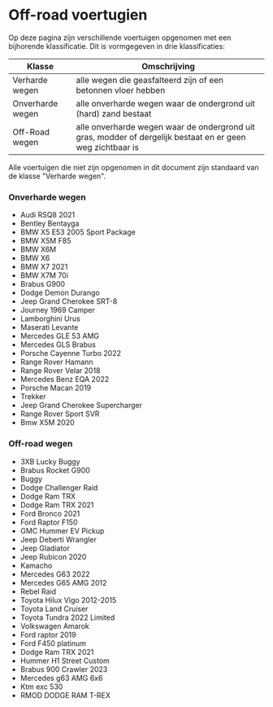 # Off-road voertugien

Op deze pagina zijn verschillende voertuigen opgenomen met een bijhorende klassificatie. Dit is vormgegeven in drie klassificaties:


| Klasse | Omschrijving |
|---|---|
| Verharde wegen | alle wegen die geasfalteerd zijn of een betonnen vloer hebben |
| Onverharde wegen | alle onverharde wegen waar de ondergrond uit (hard) zand bestaat |
| Off-Road wegen | alle onverharde wegen waar de ondergrond uit gras, modder of dergelijk bestaat en er geen weg zichtbaar is |

Alle voertuigen die niet zijn opgenomen in dit document zijn standaard van de klasse "Verharde wegen".

### Onverharde wegen 
 * Audi RSQ8 2021
 * Bentley Bentayga
 * BMW X5 E53 2005 Sport Package
 * BMW X5M F85
 * BMW X6M
 * BMW X6
 * BMW X7 2021
 * BMW X7M 70i
 * Brabus G900
 * Dodge Demon Durango
 * Jeep Grand Cherokee SRT-8
 * Journey 1969 Camper
 * Lamborghini Urus
 * Maserati Levante
 * Mercedes GLE 53 AMG
 * Mercedes GLS Brabus
 * Porsche Cayenne Turbo 2022
 * Range Rover Hamann
 * Range Rover Velar 2018
 * Mercedes Benz EQA 2022
 * Porsche Macan 2019
 * Trekker
 * Jeep Grand Cherokee Supercharger
 * Range Rover Sport SVR
 * Bmw X5M 2020

### Off-road wegen
 * 3XB Lucky Buggy
 * Brabus Rocket G900
 * Buggy
 * Dodge Challenger Raid
 * Dodge Ram TRX
 * Dodge Ram TRX 2021
 * Ford Bronco 2021
 * Ford Raptor F150
 * GMC Hummer EV Pickup
 * Jeep Deberti Wrangler
 * Jeep Gladiator
 * Jeep Rubicon 2020
 * Kamacho
 * Mercedes G63 2022
 * Mercedes G65 AMG 2012
 * Rebel Raid
 * Toyota Hilux Vigo 2012-2015
 * Toyota Land Cruiser
 * Toyota Tundra 2022 Limited
 * Volkswagen Amarok
 * Ford raptor 2019
 * Ford F450 platinum
 * Dodge Ram TRX 2021
 * Hummer H1 Street Custom
 * Brabus 900 Crawler 2023
 * Mercedes g63 AMG 6x6
 * Ktm exc 530
 * RMOD DODGE RAM T-REX

